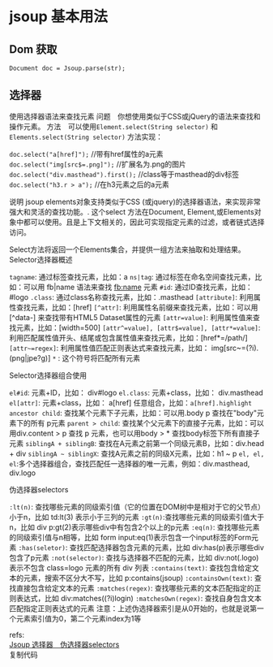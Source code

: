 # jsoup 基本用法

## Dom 获取

    Document doc = Jsoup.parse(str);
## 选择器
使用选择器语法来查找元素
问题　你想使用类似于CSS或jQuery的语法来查找和操作元素。
方法　可以使用`Element.select(String selector)` 和 `Elements.select(String selector)` 方法实现：

`doc.select("a[href]");` //带有href属性的a元素
`doc.select("img[src$=.png]");` //扩展名为.png的图片
`doc.select("div.masthead").first();` //class等于masthead的div标签
`doc.select("h3.r > a");` //在h3元素之后的a元素

说明
jsoup elements对象支持类似于CSS (或jquery)的选择器语法，来实现非常强大和灵活的查找功能。.
这个select 方法在Document, Element,或Elements对象中都可以使用。且是上下文相关的，因此可实现指定元素的过滤，或者链式选择访问。

Select方法将返回一个Elements集合，并提供一组方法来抽取和处理结果。
Selector选择器概述

`tagname`: 通过标签查找元素，比如：a
`ns|tag`: 通过标签在命名空间查找元素，比如：可以用 fb|name 语法来查找 <fb:name> 元素
`#id`: 通过ID查找元素，比如：#logo
`.class`: 通过class名称查找元素，比如：.masthead
`[attribute]`: 利用属性查找元素，比如：[href]
`[^attr]`: 利用属性名前缀来查找元素，比如：可以用[^data-] 来查找带有HTML5 Dataset属性的元素
`[attr=value]`: 利用属性值来查找元素，比如：[width=500]
`[attr^=value], [attr$=value], [attr*=value]`: 利用匹配属性值开头、结尾或包含属性值来查找元素，比如：[href*=/path/]
`[attr~=regex]`: 利用属性值匹配正则表达式来查找元素，比如： img[src~=(?i)\.(png|jpe?g)]
    `*` : 这个符号将匹配所有元素

Selector选择器组合使用

`el#id`: 元素+ID，比如： div#logo
`el.class`: 元素+class，比如： div.masthead
`el[attr]`: 元素+class，比如： a[href]
任意组合，比如：`a[href].highlight`
`ancestor child`: 查找某个元素下子元素，比如：可以用.body p 查找在"body"元素下的所有 p元素
`parent > child`: 查找某个父元素下的直接子元素，比如：可以用div.content > p 查找 p 元素，也可以用body > * 查找body标签下所有直接子元素
`siblingA + siblingB`: 查找在A元素之前第一个同级元素B，比如：div.head + div
`siblingA ~ siblingX`: 查找A元素之前的同级X元素，比如：h1 ~ p
`el, el, el`:多个选择器组合，查找匹配任一选择器的唯一元素，例如：div.masthead, div.logo

伪选择器selectors

`:lt(n)`: 查找哪些元素的同级索引值（它的位置在DOM树中是相对于它的父节点）小于n，比如 td:lt(3) 表示小于三列的元素
`:gt(n)`:查找哪些元素的同级索引值大于n，比如  div p:gt(2)表示哪些div中有包含2个以上的p元素
`:eq(n)`: 查找哪些元素的同级索引值与n相等，比如 form input:eq(1)表示包含一个input标签的Form元素
`:has(seletor)`: 查找匹配选择器包含元素的元素，比如 div:has(p)表示哪些div包含了p元素
`:not(selector)`: 查找与选择器不匹配的元素，比如  div:not(.logo) 表示不包含 class=logo 元素的所有 div 列表
`:contains(text)`: 查找包含给定文本的元素，搜索不区分大不写，比如  p:contains(jsoup)
`:containsOwn(text)`: 查找直接包含给定文本的元素
`:matches(regex)`: 查找哪些元素的文本匹配指定的正则表达式，比如 div:matches((?i)login)
`:matchesOwn(regex)`: 查找自身包含文本匹配指定正则表达式的元素
注意：上述伪选择器索引是从0开始的，也就是说第一个元素索引值为0，第二个元素index为1等


refs:  
[Jsoup 选择器　伪选择器selectors](http://www.cnblogs.com/yifenghong/articles/2320662.html)  
复制代码